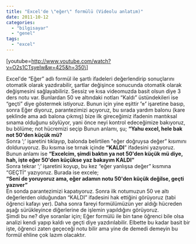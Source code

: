 ```yaml
---
title: "Excel'de \"eğer\" formülü (Videolu anlatım)"
date: 2011-10-12
categories: 
  - "bilgisayar"
  - "genel"
tags: 
  - "excel"
---
```


\[youtube=http://www.youtube.com/watch?v=O2s1CTsyeIw&w=425&h=350\]  
  
Excel'de “Eğer” adlı formül ile şartlı ifadeleri değerlendirip sonuçlarını otomatik olarak yazdırabilir, şartlar değişince sonucunda otomatik olarak değişmesini sağlayabiliriz. Sessiz ve kısa videomuzda basit olsun diye 3 ders notu var. Bunlardan 50 ve altındaki notları “Kaldı” üstündekileri ise “geçti” diye göstermek istiyoruz. Bunun için yine eşittir **’=’** işaretine basıp, sonra Eğer diyoruz, parantezimizi açıyoruz, bu sırada yardım balonu (kare şeklinde ama adı balona çıkmış) bize ilk gireceğimiz ifadenin mantıksal sınama olduğunu söylüyor, yani önce neyi kontrol edeceğimize bakıyoruz, bu bölüme; not hücremizi seçip Bunun anlamı, şu; **“Yahu excel, hele bak not 50'den küçük mü?**  
Sonra ’;’ işaretini tıklayıp, balonda belirtilen "eğer doğruysa değer” kısımını dolduruyoruz. Bu kısıma ise tırnak içinde **“KALDI**” ifadesini yazıyoruz.  
Bunun anlamı ise **“Excelcim, şimdi baktın ya not 50'den küçük mü diye, hah, işte eğer 50'den küçükse yaz bakayım KALDI”**  
Sonra tekrar ’;’ işaretini koyup, bu kez “eğer yanlışsa değer” kısmına “GEÇTİ” yazıyoruz. Burada ise excele;  
**“Seni de yoruyoruz ama, eğer adamın notu 50'den küçük değilse, geçti yazıver”**  
En sonda parantezimizi kapatıyoruz. Sonra ilk notumuzun 50 ve altı değerlerden olduğundan “KALDI” ifadesini hak ettiğini görüyoruz (tabi öğrenci kafayı yer). Daha sonra fareyi formülümüzün yer aldığı hücreden aşağı sürükleyince diğerlerine de işlemin yapıldığını görüyoruz.  
Şimdi bu ne? diye soranlar için; Eğer formülü ile bin tane öğrenci bile olsa analizi kendi yapıp kaldı ve geçti diye yazdırılabilir. Elbette bu kadar basit bir işte, öğrenci zaten geçeceği notu bilir ama yine de demedi demeyin bu formül ehline çok lazım olacaktır.
